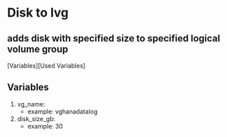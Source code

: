 # Disk to lvg
## adds disk with specified size to specified logical volume group

[Variables][Used Variables]

## Variables

1. vg_name:
    * example: vghanadatalog
2. disk_size_gb: 
    * example: 30
